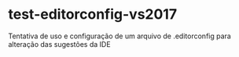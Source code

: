 # test-editorconfig-vs2017
Tentativa de uso e configuração de um arquivo de .editorconfig para alteração das sugestões da IDE

